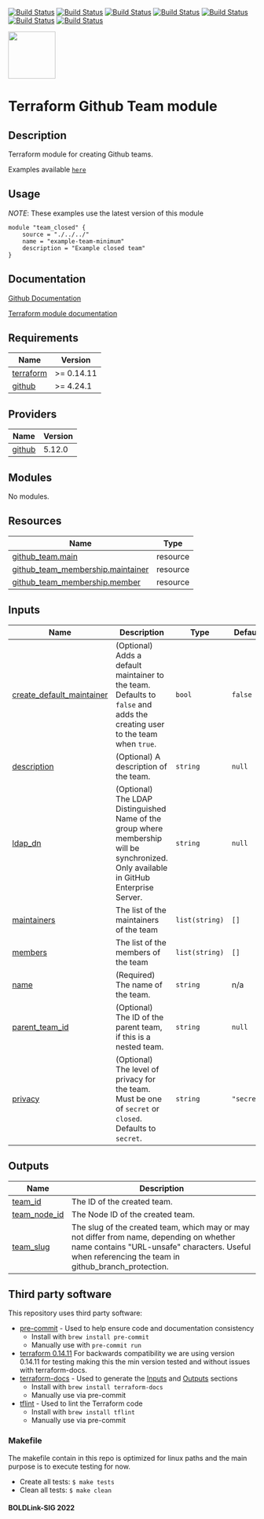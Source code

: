 [![Build Status](https://github.com/boldlink/terraform-github-team/actions/workflows/update.yaml/badge.svg)](https://github.com/boldlink/terraform-github-team/actions)
[![Build Status](https://github.com/boldlink/terraform-github-team/actions/workflows/release.yaml/badge.svg)](https://github.com/boldlink/terraform-github-team/actions)
[![Build Status](https://github.com/boldlink/terraform-github-team/actions/workflows/pre-commit.yml/badge.svg)](https://github.com/boldlink/terraform-github-team/actions)
[![Build Status](https://github.com/boldlink/terraform-github-team/actions/workflows/pre-commit.yaml/badge.svg)](https://github.com/boldlink/terraform-github-team/actions)
[![Build Status](https://github.com/boldlink/terraform-github-team/actions/workflows/pr-labeler.yaml/badge.svg)](https://github.com/boldlink/terraform-github-team/actions)
[![Build Status](https://github.com/boldlink/terraform-github-team/actions/workflows/checkov.yaml/badge.svg)](https://github.com/boldlink/terraform-github-team/actions)
[![Build Status](https://github.com/boldlink/terraform-github-team/actions/workflows/auto-badge.yaml/badge.svg)](https://github.com/boldlink/terraform-github-team/actions)

[<img src="https://avatars.githubusercontent.com/u/25388280?s=200&v=4" width="96"/>](https://boldlink.io)

# Terraform  Github Team module

## Description

Terraform module for creating Github teams.

Examples available [`here`](github.com/boldlink/terraform-github-team//tree/main/examples)

## Usage
*NOTE*: These examples use the latest version of this module

```console
module "team_closed" {
    source = "./../../"
    name = "example-team-minimum"
    description = "Example closed team"
}
```
## Documentation

[Github Documentation](https://docs.github.com/en/organizations/organizing-members-into-teams/creating-a-team)

[Terraform module documentation](https://registry.terraform.io/providers/integrations/github/latest/docs/resources/team)

<!-- BEGINNING OF PRE-COMMIT-TERRAFORM DOCS HOOK -->
## Requirements

| Name | Version |
|------|---------|
| <a name="requirement_terraform"></a> [terraform](#requirement\_terraform) | >= 0.14.11 |
| <a name="requirement_github"></a> [github](#requirement\_github) | >= 4.24.1 |

## Providers

| Name | Version |
|------|---------|
| <a name="provider_github"></a> [github](#provider\_github) | 5.12.0 |

## Modules

No modules.

## Resources

| Name | Type |
|------|------|
| [github_team.main](https://registry.terraform.io/providers/integrations/github/latest/docs/resources/team) | resource |
| [github_team_membership.maintainer](https://registry.terraform.io/providers/integrations/github/latest/docs/resources/team_membership) | resource |
| [github_team_membership.member](https://registry.terraform.io/providers/integrations/github/latest/docs/resources/team_membership) | resource |

## Inputs

| Name | Description | Type | Default | Required |
|------|-------------|------|---------|:--------:|
| <a name="input_create_default_maintainer"></a> [create\_default\_maintainer](#input\_create\_default\_maintainer) | (Optional) Adds a default maintainer to the team. Defaults to `false` and adds the creating user to the team when `true`. | `bool` | `false` | no |
| <a name="input_description"></a> [description](#input\_description) | (Optional) A description of the team. | `string` | `null` | no |
| <a name="input_ldap_dn"></a> [ldap\_dn](#input\_ldap\_dn) | (Optional) The LDAP Distinguished Name of the group where membership will be synchronized. Only available in GitHub Enterprise Server. | `string` | `null` | no |
| <a name="input_maintainers"></a> [maintainers](#input\_maintainers) | The list of the maintainers of the team | `list(string)` | `[]` | no |
| <a name="input_members"></a> [members](#input\_members) | The list of the members of the team | `list(string)` | `[]` | no |
| <a name="input_name"></a> [name](#input\_name) | (Required) The name of the team. | `string` | n/a | yes |
| <a name="input_parent_team_id"></a> [parent\_team\_id](#input\_parent\_team\_id) | (Optional) The ID of the parent team, if this is a nested team. | `string` | `null` | no |
| <a name="input_privacy"></a> [privacy](#input\_privacy) | (Optional) The level of privacy for the team. Must be one of `secret` or `closed`. Defaults to `secret`. | `string` | `"secret"` | no |

## Outputs

| Name | Description |
|------|-------------|
| <a name="output_team_id"></a> [team\_id](#output\_team\_id) | The ID of the created team. |
| <a name="output_team_node_id"></a> [team\_node\_id](#output\_team\_node\_id) | The Node ID of the created team. |
| <a name="output_team_slug"></a> [team\_slug](#output\_team\_slug) | The slug of the created team, which may or may not differ from name, depending on whether name contains "URL-unsafe" characters. Useful when referencing the team in github\_branch\_protection. |
<!-- END OF PRE-COMMIT-TERRAFORM DOCS HOOK -->

## Third party software
This repository uses third party software:
* [pre-commit](https://pre-commit.com/) - Used to help ensure code and documentation consistency
  * Install with `brew install pre-commit`
  * Manually use with `pre-commit run`
* [terraform 0.14.11](https://releases.hashicorp.com/terraform/0.14.11/) For backwards compatibility we are using version 0.14.11 for testing making this the min version tested and without issues with terraform-docs.
* [terraform-docs](https://github.com/segmentio/terraform-docs) - Used to generate the [Inputs](#Inputs) and [Outputs](#Outputs) sections
  * Install with `brew install terraform-docs`
  * Manually use via pre-commit
* [tflint](https://github.com/terraform-linters/tflint) - Used to lint the Terraform code
  * Install with `brew install tflint`
  * Manually use via pre-commit

### Makefile
The makefile contain in this repo is optimized for linux paths and the main purpose is to execute testing for now.
* Create all tests:
`$ make tests`
* Clean all tests:
`$ make clean`

#### BOLDLink-SIG 2022
